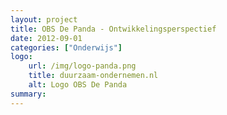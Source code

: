 ```yaml
---
layout: project
title: OBS De Panda - Ontwikkelingsperspectief
date: 2012-09-01
categories: ["Onderwijs"]
logo:
    url: /img/logo-panda.png
    title: duurzaam-ondernemen.nl
    alt: Logo OBS De Panda
summary:
---
```

